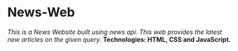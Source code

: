 # News-Web
<i>This is a News Website built using news api. This web provides the latest new articles on the given query.</i>
<b>Technologies: HTML, CSS and JavaScript.</b>
